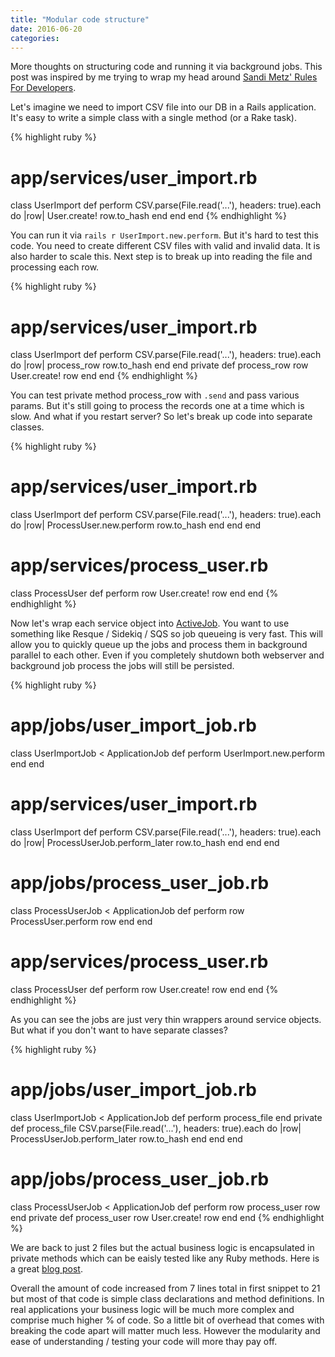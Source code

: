 ```yaml
---
title: "Modular code structure"
date: 2016-06-20
categories:
---
```


More thoughts on structuring code and running it via background jobs.  This post was inspired by me trying to wrap my head around [Sandi Metz' Rules For Developers](https://robots.thoughtbot.com/sandi-metz-rules-for-developers).

Let's imagine we need to import CSV file into our DB in a Rails application.  It's easy to write a simple class with a single method (or a Rake task).

{% highlight ruby %}
# app/services/user_import.rb
class UserImport
  def perform
    CSV.parse(File.read('...'), headers: true).each do |row|
      User.create! row.to_hash
    end
  end
end
{% endhighlight %}

You can run it via `rails r UserImport.new.perform`.  But it's hard to test this code.  You need to create different CSV files with valid and invalid data.  It is also harder to scale this.  Next step is to break up into reading the file and processing each row.

{% highlight ruby %}
# app/services/user_import.rb
class UserImport
  def perform
    CSV.parse(File.read('...'), headers: true).each do |row|
      process_row row.to_hash
    end
  end
private
  def process_row row
    User.create! row
  end
end
{% endhighlight %}

You can test private method process_row with `.send` and pass various params.  But it's still going to process the records one at a time which is slow.  And what if you restart server?  So let's break up code into separate classes.

{% highlight ruby %}
# app/services/user_import.rb
class UserImport
  def perform
    CSV.parse(File.read('...'), headers: true).each do |row|
      ProcessUser.new.perform row.to_hash
    end
  end
end
# app/services/process_user.rb
class ProcessUser
  def perform row
    User.create! row
  end
end
{% endhighlight %}

Now let's wrap each service object into [ActiveJob](http://edgeguides.rubyonrails.org/active_job_basics.html).  You want to use something like Resque / Sidekiq / SQS so job queueing is very fast.  This will allow you to quickly queue up the jobs and process them in background parallel to each other.  Even if you completely shutdown both webserver and background job process the jobs will still be persisted.

{% highlight ruby %}
# app/jobs/user_import_job.rb
class UserImportJob < ApplicationJob
  def perform
    UserImport.new.perform
  end
end
# app/services/user_import.rb
class UserImport
  def perform
    CSV.parse(File.read('...'), headers: true).each do |row|
      ProcessUserJob.perform_later row.to_hash
    end
  end
end
# app/jobs/process_user_job.rb
class ProcessUserJob < ApplicationJob
  def perform row
    ProcessUser.perform row
  end
end
# app/services/process_user.rb
class ProcessUser
  def perform row
    User.create! row
  end
end
{% endhighlight %}

As you can see the jobs are just very thin wrappers around service objects.  But what if you don't want to have separate classes?

{% highlight ruby %}
# app/jobs/user_import_job.rb
class UserImportJob < ApplicationJob
  def perform
    process_file
  end
private
  def process_file
    CSV.parse(File.read('...'), headers: true).each do |row|
      ProcessUserJob.perform_later row.to_hash
    end
  end
end
# app/jobs/process_user_job.rb
class ProcessUserJob < ApplicationJob
  def perform row
    process_user row
  end
private
  def process_user row
    User.create! row
  end
end
{% endhighlight %}

We are back to just 2 files but the actual business logic is encapsulated in private methods which can be eaisly tested like any Ruby methods.  Here is a great [blog post](https://blog.codeship.com/know-your-sidekiq-testing-rights/).

Overall the amount of code increased from 7 lines total in first snippet to 21 but most of that code is simple class declarations and method definitions.  In real applications your business logic will be much more complex and comprise much higher % of code.  So a little bit of overhead that comes with breaking the code apart will matter much less.  However the modularity and ease of understanding / testing your code will more thay pay off.
